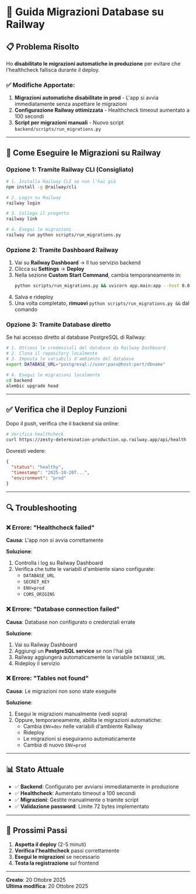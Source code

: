 # 🚂 Guida Migrazioni Database su Railway

## 📋 Problema Risolto

Ho **disabilitato le migrazioni automatiche in produzione** per evitare che l'healthcheck fallisca durante il deploy.

### ✅ Modifiche Apportate:

1. **Migrazioni automatiche disabilitate in prod** - L'app si avvia immediatamente senza aspettare le migrazioni
2. **Configurazione Railway ottimizzata** - Healthcheck timeout aumentato a 100 secondi
3. **Script per migrazioni manuali** - Nuovo script `backend/scripts/run_migrations.py`

---

## 🔧 Come Eseguire le Migrazioni su Railway

### Opzione 1: Tramite Railway CLI (Consigliato)

```bash
# 1. Installa Railway CLI se non l'hai già
npm install -g @railway/cli

# 2. Login su Railway
railway login

# 3. Collega il progetto
railway link

# 4. Esegui le migrazioni
railway run python scripts/run_migrations.py
```

### Opzione 2: Tramite Dashboard Railway

1. Vai su **Railway Dashboard** → Il tuo servizio backend
2. Clicca su **Settings** → **Deploy**
3. Nella sezione **Custom Start Command**, cambia temporaneamente in:
   ```bash
   python scripts/run_migrations.py && uvicorn app.main:app --host 0.0.0.0 --port $PORT
   ```
4. Salva e rideploy
5. Una volta completato, **rimuovi** `python scripts/run_migrations.py &&` dal comando

### Opzione 3: Tramite Database diretto

Se hai accesso diretto al database PostgreSQL di Railway:

```bash
# 1. Ottieni le credenziali del database da Railway Dashboard
# 2. Clona il repository localmente
# 3. Imposta le variabili d'ambiente del database
export DATABASE_URL="postgresql://user:pass@host:port/dbname"

# 4. Esegui le migrazioni localmente
cd backend
alembic upgrade head
```

---

## ✅ Verifica che il Deploy Funzioni

Dopo il push, verifica che il backend sia online:

```bash
# Verifica healthcheck
curl https://zesty-determination-production.up.railway.app/api/health
```

Dovresti vedere:
```json
{
  "status": "healthy",
  "timestamp": "2025-10-20T...",
  "environment": "prod"
}
```

---

## 🔍 Troubleshooting

### ❌ Errore: "Healthcheck failed"

**Causa**: L'app non si avvia correttamente

**Soluzione**:
1. Controlla i log su Railway Dashboard
2. Verifica che tutte le variabili d'ambiente siano configurate:
   - `DATABASE_URL`
   - `SECRET_KEY`
   - `ENV=prod`
   - `CORS_ORIGINS`

### ❌ Errore: "Database connection failed"

**Causa**: Database non configurato o credenziali errate

**Soluzione**:
1. Vai su Railway Dashboard
2. Aggiungi un **PostgreSQL service** se non l'hai già
3. Railway aggiungerà automaticamente la variabile `DATABASE_URL`
4. Rideploy il servizio

### ❌ Errore: "Tables not found"

**Causa**: Le migrazioni non sono state eseguite

**Soluzione**:
1. Esegui le migrazioni manualmente (vedi sopra)
2. Oppure, temporaneamente, abilita le migrazioni automatiche:
   - Cambia `ENV=dev` nelle variabili d'ambiente Railway
   - Rideploy
   - Le migrazioni si eseguiranno automaticamente
   - Cambia di nuovo `ENV=prod`

---

## 📊 Stato Attuale

- ✅ **Backend**: Configurato per avviarsi immediatamente in produzione
- ✅ **Healthcheck**: Aumentato timeout a 100 secondi
- ✅ **Migrazioni**: Gestite manualmente o tramite script
- ✅ **Validazione password**: Limite 72 bytes implementato

---

## 🚀 Prossimi Passi

1. **Aspetta il deploy** (2-5 minuti)
2. **Verifica l'healthcheck** passi correttamente
3. **Esegui le migrazioni** se necessario
4. **Testa la registrazione** sul frontend

---

**Creato**: 20 Ottobre 2025  
**Ultima modifica**: 20 Ottobre 2025

